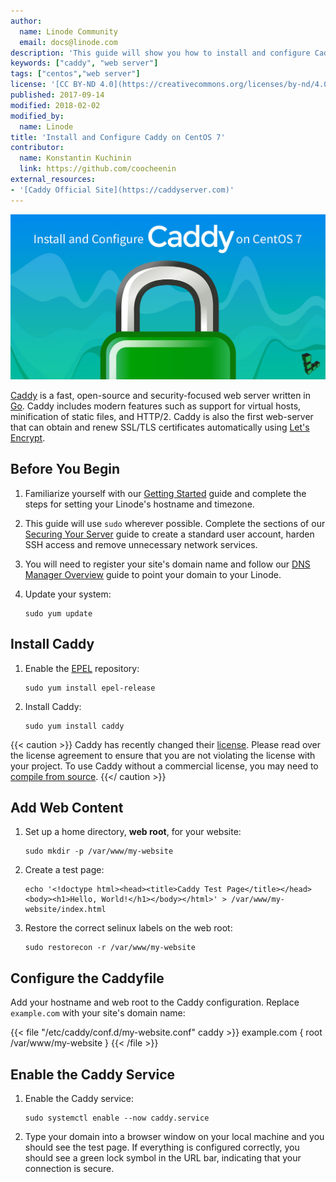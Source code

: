 ```yaml
---
author:
  name: Linode Community
  email: docs@linode.com
description: 'This guide will show you how to install and configure Caddy and run it as a systemd service.'
keywords: ["caddy", "web server"]
tags: ["centos","web server"]
license: '[CC BY-ND 4.0](https://creativecommons.org/licenses/by-nd/4.0)'
published: 2017-09-14
modified: 2018-02-02
modified_by:
  name: Linode
title: 'Install and Configure Caddy on CentOS 7'
contributor:
  name: Konstantin Kuchinin
  link: https://github.com/coocheenin
external_resources:
- '[Caddy Official Site](https://caddyserver.com)'
---
```



![Install Caddy on CentOS](Caddy.jpg)

[Caddy](https://caddyserver.com/) is a fast, open-source and security-focused web server written in [Go](https://golang.org/). Caddy includes modern features such as support for virtual hosts, minification of static files, and HTTP/2. Caddy is also the first web-server that can obtain and renew SSL/TLS certificates automatically using [Let's Encrypt](https://letsencrypt.org/).

## Before You Begin

1.  Familiarize yourself with our [Getting Started](/docs/getting-started) guide and complete the steps for setting your Linode's hostname and timezone.

2.  This guide will use `sudo` wherever possible. Complete the sections of our [Securing Your Server](/docs/security/securing-your-server) guide to create a standard user account, harden SSH access and remove unnecessary network services.

3.  You will need to register your site's domain name and follow our [DNS Manager Overview](/docs/networking/dns/dns-manager-overview#add-records) guide to point your domain to your Linode.

4.  Update your system:

        sudo yum update

## Install Caddy

1.  Enable the [EPEL](https://fedoraproject.org/wiki/EPEL) repository:

        sudo yum install epel-release

2.  Install Caddy:

        sudo yum install caddy

{{< caution >}}
Caddy has recently changed their [license](https://caddyserver.com/products/licenses). Please read over the license agreement to ensure that you are not violating the license with your project. To use Caddy without a commercial license, you may need to [compile from source](/docs/web-servers/caddy/compile-caddy-from-source).
{{</ caution >}}
## Add Web Content

1.  Set up a home directory, **web root**, for your website:

        sudo mkdir -p /var/www/my-website

2.  Create a test page:

        echo '<!doctype html><head><title>Caddy Test Page</title></head><body><h1>Hello, World!</h1></body></html>' > /var/www/my-website/index.html

3.  Restore the correct selinux labels on the web root:

        sudo restorecon -r /var/www/my-website

## Configure the Caddyfile

Add your hostname and web root to the Caddy configuration. Replace `example.com` with your site's domain name:

{{< file "/etc/caddy/conf.d/my-website.conf" caddy >}}
example.com {
root /var/www/my-website
}
{{< /file >}}

## Enable the Caddy Service

1.  Enable the Caddy service:

        sudo systemctl enable --now caddy.service

2.  Type your domain into a browser window on your local machine and you should see the test page. If everything is configured correctly, you should see a green lock symbol in the URL bar, indicating that your connection is secure.
